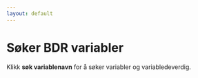 ```yaml
---
layout: default
---
```


# Søker BDR variabler

Klikk **søk variablenavn** for å søker variabler og variabledeverdig.

